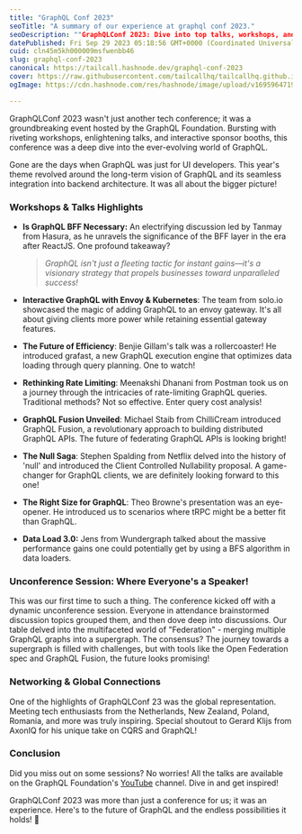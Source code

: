 ```yaml
---
title: "GraphQL Conf 2023"
seoTitle: "A summary of our experience at graphql conf 2023."
seoDescription: ""GraphQLConf 2023: Dive into top talks, workshops, and GraphQL innovations. Backend, query planning & more. Watch on YouTube!""
datePublished: Fri Sep 29 2023 05:18:56 GMT+0000 (Coordinated Universal Time)
cuid: cln45m5kh000009msfwenbb46
slug: graphql-conf-2023
canonical: https://tailcall.hashnode.dev/graphql-conf-2023
cover: https://raw.githubusercontent.com/tailcallhq/tailcallhq.github.io/develop/static//images/blog/graphql-conf-2023.png
ogImage: https://cdn.hashnode.com/res/hashnode/image/upload/v1695964719004/d92bc963-cef8-4354-947d-7d926a7bcb4d.jpeg

---
```



GraphQLConf 2023 wasn't just another tech conference; it was a groundbreaking event hosted by the GraphQL Foundation. Bursting with riveting workshops, enlightening talks, and interactive sponsor booths, this conference was a deep dive into the ever-evolving world of GraphQL.

<!-- truncate -->
<head>
<link rel="canonical" href="https://tailcall.hashnode.dev/graphql-conf-2023"/>
<title>GraphQL Conf 2023</title>
</head>
Gone are the days when GraphQL was just for UI developers. This year's theme revolved around the long-term vision of GraphQL and its seamless integration into backend architecture. It was all about the bigger picture!

### **Workshops & Talks Highlights**

- **Is GraphQL BFF Necessary:** An electrifying discussion led by Tanmay from Hasura, as he unravels the significance of the BFF layer in the era after ReactJS. One profound takeaway?

  > _GraphQL isn't just a fleeting tactic for instant gains—it's a visionary strategy that propels businesses toward unparalleled success!_

- **Interactive GraphQL with Envoy & Kubernetes**: The team from solo.io showcased the magic of adding GraphQL to an envoy gateway. It's all about giving clients more power while retaining essential gateway features.

- **The Future of Efficiency**: Benjie Gillam's talk was a rollercoaster! He introduced grafast, a new GraphQL execution engine that optimizes data loading through query planning. One to watch!

- **Rethinking Rate Limiting**: Meenakshi Dhanani from Postman took us on a journey through the intricacies of rate-limiting GraphQL queries. Traditional methods? Not so effective. Enter query cost analysis!

- **GraphQL Fusion Unveiled**: Michael Staib from ChilliCream introduced GraphQL Fusion, a revolutionary approach to building distributed GraphQL APIs. The future of federating GraphQL APIs is looking bright!

- **The Null Saga**: Stephen Spalding from Netflix delved into the history of 'null' and introduced the Client Controlled Nullability proposal. A game-changer for GraphQL clients, we are definitely looking forward to this one!

- **The Right Size for GraphQL**: Theo Browne's presentation was an eye-opener. He introduced us to scenarios where tRPC might be a better fit than GraphQL.

- **Data Load 3.0:** Jens from Wundergraph talked about the massive performance gains one could potentially get by using a BFS algorithm in data loaders.

### **Unconference Session: Where Everyone's a Speaker!**

This was our first time to such a thing. The conference kicked off with a dynamic unconference session. Everyone in attendance brainstormed discussion topics grouped them, and then dove deep into discussions. Our table delved into the multifaceted world of "Federation" - merging multiple GraphQL graphs into a supergraph. The consensus? The journey towards a supergraph is filled with challenges, but with tools like the Open Federation spec and GraphQL Fusion, the future looks promising!

### **Networking & Global Connections**

One of the highlights of GraphQLConf 23 was the global representation. Meeting tech enthusiasts from the Netherlands, New Zealand, Poland, Romania, and more was truly inspiring. Special shoutout to Gerard Klijs from AxonIQ for his unique take on CQRS and GraphQL!

### **Conclusion**

Did you miss out on some sessions? No worries! All the talks are available on the GraphQL Foundation's [YouTube](https://www.youtube.com/playlist?list=PLP1igyLx8foE9SlDLI1Vtlshcon5r1jMJ) channel. Dive in and get inspired!

GraphQLConf 2023 was more than just a conference for us; it was an experience. Here's to the future of GraphQL and the endless possibilities it holds! 🎉
